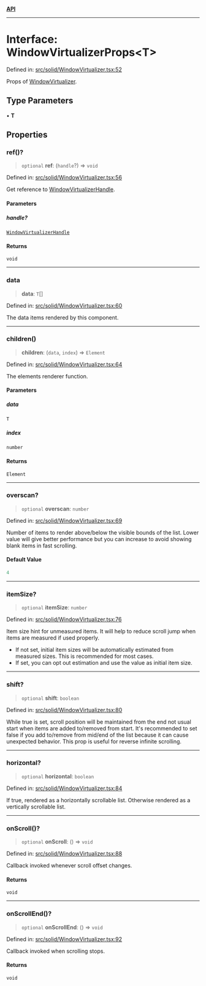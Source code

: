 [**API**](../../API.md)

***

# Interface: WindowVirtualizerProps\<T\>

Defined in: [src/solid/WindowVirtualizer.tsx:52](https://github.com/inokawa/virtua/blob/6f0a2cc73821555ca70fe196669f946c5e86c72d/src/solid/WindowVirtualizer.tsx#L52)

Props of [WindowVirtualizer](../functions/WindowVirtualizer.md).

## Type Parameters

• **T**

## Properties

### ref()?

> `optional` **ref**: (`handle`?) => `void`

Defined in: [src/solid/WindowVirtualizer.tsx:56](https://github.com/inokawa/virtua/blob/6f0a2cc73821555ca70fe196669f946c5e86c72d/src/solid/WindowVirtualizer.tsx#L56)

Get reference to [WindowVirtualizerHandle](WindowVirtualizerHandle.md).

#### Parameters

##### handle?

[`WindowVirtualizerHandle`](WindowVirtualizerHandle.md)

#### Returns

`void`

***

### data

> **data**: `T`[]

Defined in: [src/solid/WindowVirtualizer.tsx:60](https://github.com/inokawa/virtua/blob/6f0a2cc73821555ca70fe196669f946c5e86c72d/src/solid/WindowVirtualizer.tsx#L60)

The data items rendered by this component.

***

### children()

> **children**: (`data`, `index`) => `Element`

Defined in: [src/solid/WindowVirtualizer.tsx:64](https://github.com/inokawa/virtua/blob/6f0a2cc73821555ca70fe196669f946c5e86c72d/src/solid/WindowVirtualizer.tsx#L64)

The elements renderer function.

#### Parameters

##### data

`T`

##### index

`number`

#### Returns

`Element`

***

### overscan?

> `optional` **overscan**: `number`

Defined in: [src/solid/WindowVirtualizer.tsx:69](https://github.com/inokawa/virtua/blob/6f0a2cc73821555ca70fe196669f946c5e86c72d/src/solid/WindowVirtualizer.tsx#L69)

Number of items to render above/below the visible bounds of the list. Lower value will give better performance but you can increase to avoid showing blank items in fast scrolling.

#### Default Value

```ts
4
```

***

### itemSize?

> `optional` **itemSize**: `number`

Defined in: [src/solid/WindowVirtualizer.tsx:76](https://github.com/inokawa/virtua/blob/6f0a2cc73821555ca70fe196669f946c5e86c72d/src/solid/WindowVirtualizer.tsx#L76)

Item size hint for unmeasured items. It will help to reduce scroll jump when items are measured if used properly.

- If not set, initial item sizes will be automatically estimated from measured sizes. This is recommended for most cases.
- If set, you can opt out estimation and use the value as initial item size.

***

### shift?

> `optional` **shift**: `boolean`

Defined in: [src/solid/WindowVirtualizer.tsx:80](https://github.com/inokawa/virtua/blob/6f0a2cc73821555ca70fe196669f946c5e86c72d/src/solid/WindowVirtualizer.tsx#L80)

While true is set, scroll position will be maintained from the end not usual start when items are added to/removed from start. It's recommended to set false if you add to/remove from mid/end of the list because it can cause unexpected behavior. This prop is useful for reverse infinite scrolling.

***

### horizontal?

> `optional` **horizontal**: `boolean`

Defined in: [src/solid/WindowVirtualizer.tsx:84](https://github.com/inokawa/virtua/blob/6f0a2cc73821555ca70fe196669f946c5e86c72d/src/solid/WindowVirtualizer.tsx#L84)

If true, rendered as a horizontally scrollable list. Otherwise rendered as a vertically scrollable list.

***

### onScroll()?

> `optional` **onScroll**: () => `void`

Defined in: [src/solid/WindowVirtualizer.tsx:88](https://github.com/inokawa/virtua/blob/6f0a2cc73821555ca70fe196669f946c5e86c72d/src/solid/WindowVirtualizer.tsx#L88)

Callback invoked whenever scroll offset changes.

#### Returns

`void`

***

### onScrollEnd()?

> `optional` **onScrollEnd**: () => `void`

Defined in: [src/solid/WindowVirtualizer.tsx:92](https://github.com/inokawa/virtua/blob/6f0a2cc73821555ca70fe196669f946c5e86c72d/src/solid/WindowVirtualizer.tsx#L92)

Callback invoked when scrolling stops.

#### Returns

`void`
